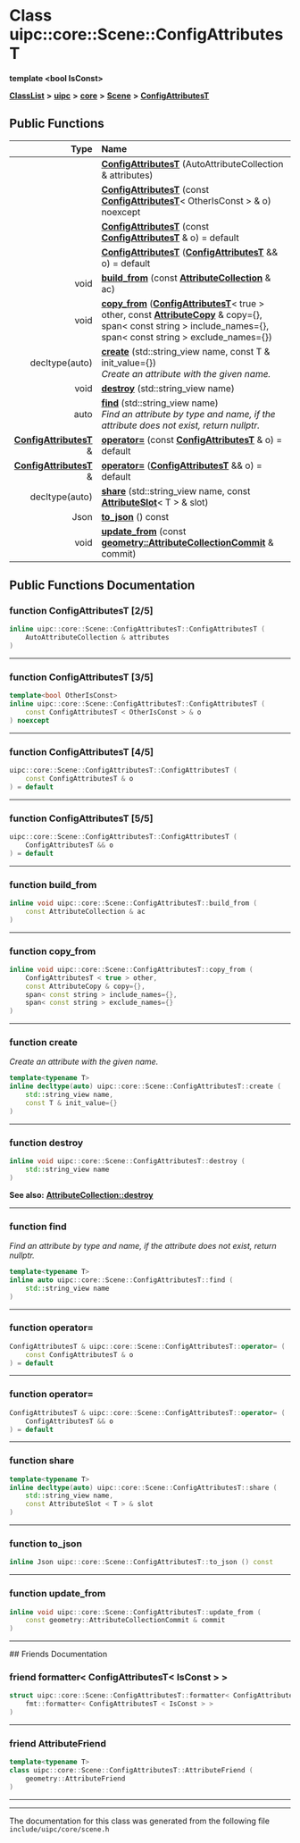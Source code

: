 

# Class uipc::core::Scene::ConfigAttributesT

**template &lt;bool IsConst&gt;**



[**ClassList**](annotated.md) **>** [**uipc**](namespaceuipc.md) **>** [**core**](namespaceuipc_1_1core.md) **>** [**Scene**](classuipc_1_1core_1_1_scene.md) **>** [**ConfigAttributesT**](classuipc_1_1core_1_1_scene_1_1_config_attributes_t.md)










































## Public Functions

| Type | Name |
| ---: | :--- |
|   | [**ConfigAttributesT**](#function-configattributest-25) (AutoAttributeCollection & attributes) <br> |
|   | [**ConfigAttributesT**](#function-configattributest-35) (const [**ConfigAttributesT**](classuipc_1_1core_1_1_scene_1_1_config_attributes_t.md)&lt; OtherIsConst &gt; & o) noexcept<br> |
|   | [**ConfigAttributesT**](#function-configattributest-45) (const [**ConfigAttributesT**](classuipc_1_1core_1_1_scene_1_1_config_attributes_t.md) & o) = default<br> |
|   | [**ConfigAttributesT**](#function-configattributest-55) ([**ConfigAttributesT**](classuipc_1_1core_1_1_scene_1_1_config_attributes_t.md) && o) = default<br> |
|  void | [**build\_from**](#function-build_from) (const [**AttributeCollection**](classuipc_1_1geometry_1_1_attribute_collection.md) & ac) <br> |
|  void | [**copy\_from**](#function-copy_from) ([**ConfigAttributesT**](classuipc_1_1core_1_1_scene_1_1_config_attributes_t.md)&lt; true &gt; other, const [**AttributeCopy**](classuipc_1_1geometry_1_1_attribute_copy.md) & copy={}, span&lt; const string &gt; include\_names={}, span&lt; const string &gt; exclude\_names={}) <br> |
|  decltype(auto) | [**create**](#function-create) (std::string\_view name, const T & init\_value={}) <br>_Create an attribute with the given name._  |
|  void | [**destroy**](#function-destroy) (std::string\_view name) <br> |
|  auto | [**find**](#function-find) (std::string\_view name) <br>_Find an attribute by type and name, if the attribute does not exist, return nullptr._  |
|  [**ConfigAttributesT**](classuipc_1_1core_1_1_scene_1_1_config_attributes_t.md) & | [**operator=**](#function-operator) (const [**ConfigAttributesT**](classuipc_1_1core_1_1_scene_1_1_config_attributes_t.md) & o) = default<br> |
|  [**ConfigAttributesT**](classuipc_1_1core_1_1_scene_1_1_config_attributes_t.md) & | [**operator=**](#function-operator_1) ([**ConfigAttributesT**](classuipc_1_1core_1_1_scene_1_1_config_attributes_t.md) && o) = default<br> |
|  decltype(auto) | [**share**](#function-share) (std::string\_view name, const [**AttributeSlot**](classuipc_1_1geometry_1_1_attribute_slot.md)&lt; T &gt; & slot) <br> |
|  Json | [**to\_json**](#function-to_json) () const<br> |
|  void | [**update\_from**](#function-update_from) (const [**geometry::AttributeCollectionCommit**](classuipc_1_1geometry_1_1_attribute_collection_commit.md) & commit) <br> |




























## Public Functions Documentation




### function ConfigAttributesT [2/5]

```C++
inline uipc::core::Scene::ConfigAttributesT::ConfigAttributesT (
    AutoAttributeCollection & attributes
) 
```




<hr>



### function ConfigAttributesT [3/5]

```C++
template<bool OtherIsConst>
inline uipc::core::Scene::ConfigAttributesT::ConfigAttributesT (
    const ConfigAttributesT < OtherIsConst > & o
) noexcept
```




<hr>



### function ConfigAttributesT [4/5]

```C++
uipc::core::Scene::ConfigAttributesT::ConfigAttributesT (
    const ConfigAttributesT & o
) = default
```




<hr>



### function ConfigAttributesT [5/5]

```C++
uipc::core::Scene::ConfigAttributesT::ConfigAttributesT (
    ConfigAttributesT && o
) = default
```




<hr>



### function build\_from 

```C++
inline void uipc::core::Scene::ConfigAttributesT::build_from (
    const AttributeCollection & ac
) 
```




<hr>



### function copy\_from 

```C++
inline void uipc::core::Scene::ConfigAttributesT::copy_from (
    ConfigAttributesT < true > other,
    const AttributeCopy & copy={},
    span< const string > include_names={},
    span< const string > exclude_names={}
) 
```




<hr>



### function create 

_Create an attribute with the given name._ 
```C++
template<typename T>
inline decltype(auto) uipc::core::Scene::ConfigAttributesT::create (
    std::string_view name,
    const T & init_value={}
) 
```




<hr>



### function destroy 

```C++
inline void uipc::core::Scene::ConfigAttributesT::destroy (
    std::string_view name
) 
```





**See also:** [**AttributeCollection::destroy**](classuipc_1_1geometry_1_1_attribute_collection.md#function-destroy) 



        

<hr>



### function find 

_Find an attribute by type and name, if the attribute does not exist, return nullptr._ 
```C++
template<typename T>
inline auto uipc::core::Scene::ConfigAttributesT::find (
    std::string_view name
) 
```




<hr>



### function operator= 

```C++
ConfigAttributesT & uipc::core::Scene::ConfigAttributesT::operator= (
    const ConfigAttributesT & o
) = default
```




<hr>



### function operator= 

```C++
ConfigAttributesT & uipc::core::Scene::ConfigAttributesT::operator= (
    ConfigAttributesT && o
) = default
```




<hr>



### function share 

```C++
template<typename T>
inline decltype(auto) uipc::core::Scene::ConfigAttributesT::share (
    std::string_view name,
    const AttributeSlot < T > & slot
) 
```




<hr>



### function to\_json 

```C++
inline Json uipc::core::Scene::ConfigAttributesT::to_json () const
```




<hr>



### function update\_from 

```C++
inline void uipc::core::Scene::ConfigAttributesT::update_from (
    const geometry::AttributeCollectionCommit & commit
) 
```




<hr>## Friends Documentation





### friend formatter&lt; ConfigAttributesT&lt; IsConst &gt; &gt; 

```C++
struct uipc::core::Scene::ConfigAttributesT::formatter< ConfigAttributesT< IsConst > > (
    fmt::formatter< ConfigAttributesT < IsConst > >
) 
```




<hr>



### friend AttributeFriend 

```C++
template<typename T>
class uipc::core::Scene::ConfigAttributesT::AttributeFriend (
    geometry::AttributeFriend
) 
```




<hr>

------------------------------
The documentation for this class was generated from the following file `include/uipc/core/scene.h`

